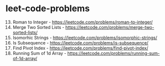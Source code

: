 # leet-code-problems

13. Roman to Integer - https://leetcode.com/problems/roman-to-integer/
21. Merge Two Sorted Lists - https://leetcode.com/problems/merge-two-sorted-lists/
205. Isomorhic Strings - https://leetcode.com/problems/isomorphic-strings/
392. Is Subsequence - https://leetcode.com/problems/is-subsequence/
724. Find Pivot Index - https://leetcode.com/problems/find-pivot-index/
1480. Running Sum of 1d Array - https://leetcode.com/problems/running-sum-of-1d-array/
